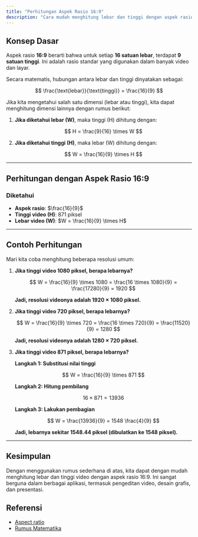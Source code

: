 ```yaml
---
title: "Perhitungan Aspek Rasio 16:9"
description: "Cara mudah menghitung lebar dan tinggi dengan aspek rasio 16:9 menggunakan langkah-langkah sederhana."
---
```


## **Konsep Dasar**
Aspek rasio **16:9** berarti bahwa untuk setiap **16 satuan lebar**, terdapat **9 satuan tinggi**. Ini adalah rasio standar yang digunakan dalam banyak video dan layar.

Secara matematis, hubungan antara lebar dan tinggi dinyatakan sebagai:

$$
\frac{\text{lebar}}{\text{tinggi}} = \frac{16}{9}
$$

Jika kita mengetahui salah satu dimensi (lebar atau tinggi), kita dapat menghitung dimensi lainnya dengan rumus berikut:

1. **Jika diketahui lebar (W)**, maka tinggi (H) dihitung dengan:

   $$
   H = \frac{9}{16} \times W
   $$

2. **Jika diketahui tinggi (H)**, maka lebar (W) dihitung dengan:
   
   $$
   W = \frac{16}{9} \times H
   $$

---

## **Perhitungan dengan Aspek Rasio 16:9**

### **Diketahui**
- **Aspek rasio**: $\frac{16}{9}$  
- **Tinggi video (H)**: 871 piksel  
- **Lebar video (W)**: $W = \frac{16}{9} \times H$  

---

## **Contoh Perhitungan**

Mari kita coba menghitung beberapa resolusi umum:

1. **Jika tinggi video 1080 piksel, berapa lebarnya?**
   
   $$
   W = \frac{16}{9} \times 1080 = \frac{16 \times 1080}{9} = \frac{17280}{9} = 1920
   $$

   **Jadi, resolusi videonya adalah 1920 × 1080 piksel.**

2. **Jika tinggi video 720 piksel, berapa lebarnya?**
   
   $$
   W = \frac{16}{9} \times 720 = \frac{16 \times 720}{9} = \frac{11520}{9} = 1280
   $$

   **Jadi, resolusi videonya adalah 1280 × 720 piksel.**

3. **Jika tinggi video 871 piksel, berapa lebarnya?**

   **Langkah 1: Substitusi nilai tinggi**

   $$
   W = \frac{16}{9} \times 871
   $$

   **Langkah 2: Hitung pembilang**

   $$
   16 \times 871 = 13936
   $$

   **Langkah 3: Lakukan pembagian**

   $$
   W = \frac{13936}{9} = 1548 \frac{4}{9}
   $$

   **Jadi, lebarnya sekitar 1548.44 piksel (dibulatkan ke 1548 piksel).**

---

## **Kesimpulan**
Dengan menggunakan rumus sederhana di atas, kita dapat dengan mudah menghitung lebar dan tinggi video dengan aspek rasio 16:9. Ini sangat berguna dalam berbagai aplikasi, termasuk pengeditan video, desain grafis, dan presentasi.

## **Referensi**
- [Aspect ratio](https://en.wikipedia.org/wiki/Aspect_ratio)
- [Rumus Matematika](https://id.wikipedia.org/wiki/Rumus)

